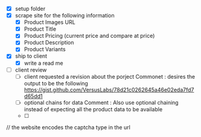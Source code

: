 - [x] setup folder 
- [x] scrape site for the following information 
    - [x] Product Images URL
    - [x] Product Title
    - [x] Product Pricing (current price and compare at price)
    - [x] Product Description
    - [x] Product Variants
- [x] ship to client
    - [x] write a read me 
- [ ] client review 
    - [ ] client requested a revision about the porject 
        Commonet : desires the output to be the following https://gist.github.com/VersusLabs/78d21c0262645a46e02eda7fd7d65dd1 
    - [ ] optional chains for data 
         Comment : Also use optional chaining instead of expecting all the product data to be available
    - [ ] 



// the website encodes the captcha type in the url 
